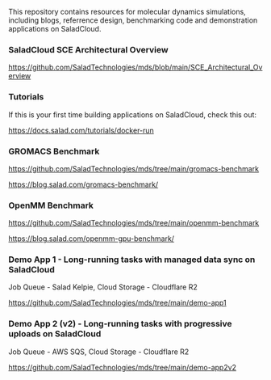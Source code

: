 This repository contains resources for molecular dynamics simulations, including blogs, referrence design, benchmarking code and demonstration applications on SaladCloud.

### SaladCloud SCE Architectural Overview

https://github.com/SaladTechnologies/mds/blob/main/SCE_Architectural_Overview

### Tutorials

If this is your first time building applications on SaladCloud, check this out:

https://docs.salad.com/tutorials/docker-run

### GROMACS Benchmark

https://github.com/SaladTechnologies/mds/tree/main/gromacs-benchmark

https://blog.salad.com/gromacs-benchmark/

### OpenMM Benchmark

https://github.com/SaladTechnologies/mds/tree/main/openmm-benchmark

https://blog.salad.com/openmm-gpu-benchmark/

### Demo App 1 - Long-running tasks with managed data sync on SaladCloud

Job Queue - Salad Kelpie, Cloud Storage - Cloudflare R2

https://github.com/SaladTechnologies/mds/tree/main/demo-app1

### Demo App 2 (v2) - Long-running tasks with progressive uploads on SaladCloud

Job Queue - AWS SQS, Cloud Storage - Cloudflare R2

https://github.com/SaladTechnologies/mds/tree/main/demo-app2v2



